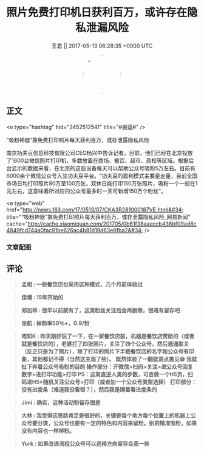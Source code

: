 <h1 align="center">照片免费打印机日获利百万，或许存在隐私泄漏风险</h1>




<p align="center">
    <a>王君 || 2017-05-13 06:28:35 &#43;0000 UTC</a>
</p>

<div align="center">
    <img src="https://images.zsxq.com/FrsdWPWXvF8z-hMfRfGtY4cP_pgO?e=1590940799&amp;token=kIxbL07-8jAj8w1n4s9zv64FuZZNEATmlU_Vm6zD:DX-kRHKE06d7LTAMsoszRz6M53E=" width="100" height="100" style="border:1px solid;border-radius:50%; color:#ffffff"/>
</div>




## 正文

<div>
&lt;e type=&#34;hashtag&#34; hid=&#34;2452512541&#34; title=&#34;#搬运#&#34; /&gt; 

“吸粉神器”靠免费打印照片每天获利百万，或存泄露隐私风险

南京功夫豆信息科技有限公司CEO杨兴中告诉记者，目前，他们已经在北京投放了1600台微信照片打印机，多数放置在商场、餐饮、超市、高校等区域。根据后台显示的数据来看，在北京的这些设备每天可以帮助公众号吸粉5万左右。目前有6000余个微信公众号入驻功夫豆平台。“功夫豆的盈利模式主要是走量，目前全国市场日均打印照片80万至100万张，双休日能打印150万张照片，吸粉一个一般在1元左右，这意味着所对应的公众号最多时一天可新增150万个粉丝”。

&lt;e type=&#34;web&#34; href=&#34;http://news.163.com/17/0513/07/CKA3R281000187VE.html&#34; title=&#34;“吸粉神器”靠免费打印照片每天获利百万，或存泄露隐私风险_网易新闻&#34; cache=&#34;http://cache.xiaomiquan.com/201705/0b61f38aaeccb436bf09ad8c4849fcd744a0fac91be626ac4b81d19d63e6fba2&#34; /&gt;
</div>

### 文章配图

<div class="image" align="center">

</div>


## 评论

<div align="left">
<div>

<blockquote >
<span> <strong>孟相 : 一些餐饮店也采用这种模式，几个月前体验过 </strong></span>
</blockquote>

<blockquote >
<span> <strong>佳境 : 15年开始的 </strong></span>
</blockquote>

<blockquote >
<span> <strong>郑加祥 : 很早以前就有了，这类粉丝关注后会再删除，很难有留存吧 </strong></span>
</blockquote>

<blockquote >
<span> <strong>张航 : 掉粉率50％&#43;，0.9/粉 </strong></span>
</blockquote>

<blockquote >
<span> <strong>唔知K : 昨天刚好玩了一下，在一家餐饮店前，机器是餐饮店赞助的（或者就是餐饮店的），老婆打了四张照片，关注了四个公众号，然后通通取关（反正只是为了照片），除了打印的照片下半截餐饮店的名字和公众号有印象，其他都记不得（当然这主观了些）。
既然体验了一翻就说点愚见😄
我就扯下奔着公众号吸粉的目的
操作部分：开微信&gt;扫码&gt;关注&gt;进公众号回复数字&gt;进打印功能&gt;打印
PS：这简直逆人类的步数，可否做一个H5页，扫码进H5&gt;随机关注公众号&gt;打印（或者加一个公众号类型选择）
打印部分：没有进度条（难道我没看错？），然后我是蹲着看进度条的 </strong></span>
</blockquote>

<blockquote >
<span> <strong>Jimi : 确实，这种活动粉留存很差 </strong></span>
</blockquote>

<blockquote >
<span> <strong>大林 : 我觉得这思路肯定是很好的，关键是每个地方每个位置上的机器上公众号要分类，公众号也要有一定的特色和内容来留粉。别的精准吸粉，如果没有内容也一样掉粉。 </strong></span>
</blockquote>

<blockquote >
<span> <strong>York : 如果改进流程公众号可以选择方向留存会高一些 </strong></span>
</blockquote>

</div>
</div>